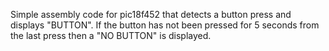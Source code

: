 Simple assembly code for pic18f452 that detects a button press and displays "BUTTON".
If the button has not been pressed for 5 seconds from the last press then a "NO BUTTON" is displayed.
